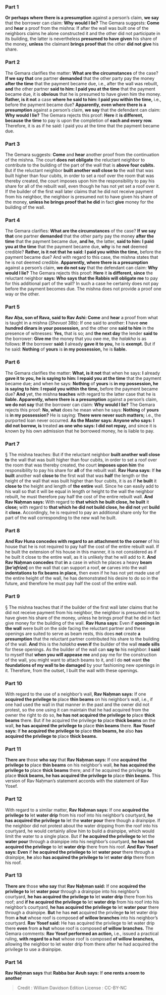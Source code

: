 
### Part 1
<b>Or perhaps where there is a presumption</b> against a person’s claim, <b>we say</b> that the borrower can claim: <b>Why would I lie?</b> The Gemara suggests: <b>Come</b> and <b>hear</b> a proof from the mishna: If after the wall was built one of the neighbors claims he alone constructed it and the other did not participate in its building, the latter is nevertheless <b>presumed to have given</b> his share of the money, <b>unless</b> the claimant <b>brings proof that</b> the other <b>did not give</b> his share.

### Part 2
The Gemara clarifies the matter: <b>What are the circumstances</b> of the case? <b>If we say that</b> one partner <b>demanded</b> that the other party pay the money <b>after the time</b> that the payment became due, i.e., after the wall was rebuilt, <b>and</b> the other partner <b>said to him: I paid you at the time</b> that the payment became due, it is <b>obvious</b> that he is presumed to have given him the money. <b>Rather, is it not</b> a case <b>where he said to him: I paid you within the time,</b> i.e., before the payment became due? <b>Apparently, even where there is a presumption</b> against a person’s claim, <b>we say</b> that the defendant can claim: <b>Why would I lie?</b> The Gemara rejects this proof: <b>Here</b> it <b>is different, because the time</b> to pay is upon the completion of <b>each and every row.</b> Therefore, it is as if he said: I paid you at the time that the payment became due.

### Part 3
The Gemara suggests: <b>Come</b> and <b>hear</b> another proof from the continuation of the mishna. The court <b>does not obligate</b> the reluctant neighbor to contribute to the building of the part of the wall that is <b>above four cubits.</b> But if the reluctant neighbor <b>built another wall close to</b> the wall that was built higher than four cubits, in order to set a roof over the room that was thereby created, the court imposes upon him the responsibility to pay his share for all of the rebuilt wall, even though he has not yet set a roof over it. If the builder of the first wall later claims that he did not receive payment from his neighbor, the neighbor is presumed not to have given his share of the money, <b>unless he brings proof that he did</b> in fact <b>give</b> money for the building of the wall.

### Part 4
The Gemara clarifies: <b>What are the circumstances</b> of the case? <b>If we say that</b> one partner <b>demanded</b> that the other party pay the money <b>after the time</b> that the payment became due, <b>and he,</b> the latter, <b>said to him: I paid you at the time</b> that the payment became due, <b>why</b> is he <b>not</b> deemed credible? <b>Rather, is it not that he said: I paid you within the time,</b> before the payment became due? And with regard to this case, the mishna states that he is not deemed credible. <b>Apparently, where there is a presumption</b> against a person’s claim, <b>we do not say</b> that the defendant can claim: <b>Why would I lie?</b> The Gemara rejects this proof: <b>Here</b> it <b>is different, since</b> the reluctant neighbor <b>says: Who says that the Rabbis will obligate me</b> to pay for this additional part of the wall? In such a case he certainly does not pay before the payment becomes due. The mishna does not provide a proof one way or the other.

### Part 5
<b>Rav Aḥa, son of Rava, said to Rav Ashi: Come</b> and <b>hear</b> a proof from what is taught in a mishna (<i>Shevuot</i> 38b): If one said to another: <b>I</b> have <b>one hundred dinars in your possession,</b> and the other one <b>said to him</b> in the presence of witnesses: <b>Yes,</b> that is so; and <b>the next day</b> the lender <b>said to</b> the borrower: <b>Give me</b> the money that you owe me, the <i>halakha</i> is as follows: <b>If</b> the borrower <b>said: I</b> already <b>gave it to you,</b> he is <b>exempt.</b> But if he said: <b>Nothing</b> of <b>yours</b> is <b>in my possession,</b> he is <b>liable.</b>

### Part 6
The Gemara clarifies the matter: <b>What, is it not</b> that when he says: <b>I</b> already <b>gave it to you, he is saying to him: I repaid you at the time</b> that the payment became due; and when he says: <b>Nothing</b> of <b>yours</b> is <b>in my possession, he is saying to him: I repaid you within the time,</b> before the payment became due? <b>And</b> yet, the mishna <b>teaches</b> with regard to the latter case that he is <b>liable. Apparently, where there is a presumption</b> against a person’s claim, <b>we do not say</b> that the borrower can claim: <b>Why would I lie?</b> The Gemara rejects this proof: <b>No, what</b> does he mean when he says: <b>Nothing</b> of <b>yours</b> is <b>in my possession?</b> He is saying: <b>There were never such matters;</b> i.e., the purported loan never occurred. <b>As the Master says: Anyone who says: I did not borrow, is</b> treated <b>as one who says: I did not repay,</b> and since it is known by his own admission that he borrowed money, he is liable to pay.

### Part 7
§ The mishna teaches: But if the reluctant neighbor <b>built another wall close to</b> the wall that was built higher than four cubits, in order to set a roof over the room that was thereby created, the court <b>imposes upon him</b> the responsibility to pay his share for <b>all</b> of the rebuilt wall. <b>Rav Huna says:</b> If <b>he built</b> another wall <b>close to</b> the first wall that was <b>half</b> the length or the height of the wall that was built higher than four cubits, it is as if <b>he built</b> it <b>close to</b> the height and length of <b>the entire</b> wall. Since he can easily add to his wall so that it will be equal in length or height to the wall the neighbor rebuilt, he must therefore pay half the cost of the entire rebuilt wall. <b>And Rav Naḥman says:</b> With regard to <b>that which he built close, he built</b> it <b>close;</b> with regard to <b>that which he did not build close, he did not</b> yet <b>build</b> it <b>close.</b> Accordingly, he is required to pay an additional share only for the part of the wall corresponding to the new wall he built.

### Part 8
<b>And Rav Huna concedes with regard to an attachment to the corner</b> of his house that he is not required to pay half the cost of the entire rebuilt wall. If he built the extension of his house in this manner, it is not considered as if he built it close to the entire wall, as it is unlikely that he will add to it. <b>And Rav Naḥman concedes</b> that <b>in</b> a case in which he places a heavy <b>beam [<i>be’afriza</i>]</b> on the wall that can support a roof, <b>or</b> carves into the wall <b>indentations to fix beams in place,</b> then even if he has not yet made use of the entire height of the wall, he has demonstrated his desire to do so in the future, and therefore he must pay half the cost of the entire wall.

### Part 9
§ The mishna teaches that if the builder of the first wall later claims that he did not receive payment from his neighbor, the neighbor is presumed not to have given his share of the money, unless he brings proof that he did in fact give money for the building of the wall. <b>Rav Huna says:</b> Even if <b>openings in the wall</b> were built on the side facing the reluctant partner and these openings are suited to serve as beam rests, this does <b>not</b> create <b>a presumption</b> that the reluctant partner contributed his share to the building of the wall. <b>And</b> this is the <i>halakha</i> <b>even if</b> the builder of the wall <b>made sills</b> for these openings. As the builder of the wall can <b>say to</b> his neighbor: <b>I said</b> to myself that <b>when you will appease me</b> and pay me for the construction of the wall, you might want to attach beams to it, and I do <b>not</b> want <b>the foundations of my wall to be damaged</b> by your fashioning new openings in it. Therefore, from the outset, I built the wall with these openings.

### Part 10
With regard to the use of a neighbor’s wall, <b>Rav Naḥman says:</b> If one <b>acquired the privilege to</b> place <b>thin beams</b> on his neighbor’s wall, i.e., if one had used the wall in that manner in the past and the owner did not protest, so the one using it can maintain that he had acquired from the owner the right to do so, <b>he has not acquired the privilege to</b> place <b>thick beams</b> there. But if he acquired the privilege <b>to</b> place <b>thick beams</b> on the wall, <b>he has acquired the privilege to</b> place <b>thin beams</b> there. <b>Rav Yosef says:</b> If <b>he acquired the privilege to</b> place <b>thin beams, he</b> also <b>has acquired the privilege to</b> place <b>thick beams.</b>

### Part 11
<b>There are</b> those <b>who say</b> that <b>Rav Naḥman says:</b> If one <b>acquired the privilege to</b> place <b>thin beams</b> on his neighbor’s wall, <b>he has acquired the privilege to</b> place <b>thick beams</b> there; and if he acquired the privilege <b>to</b> place <b>thick beams, he has acquired the privilege to</b> place <b>thin beams.</b> This version of Rav Naḥman’s statement accords with the statement of Rav Yosef.

### Part 12
With regard to a similar matter, <b>Rav Naḥman says:</b> If one <b>acquired the privilege to</b> let <b>water drip</b> from his roof into his neighbor’s courtyard, <b>he has acquired the privilege to</b> let the <b>water pour</b> there though a drainpipe. If the neighbor did not protest about the water dripping from the roof into his courtyard, he would certainly allow him to build a drainpipe, which would limit the water to a single place. But if <b>he acquired the privilege to</b> let the <b>water pour</b> through a drainpipe into his neighbor’s courtyard, <b>he has not acquired the privilege</b> to let <b>water drip</b> there from his roof. <b>And Rav Yosef says: Even</b> if <b>he acquired the privilege to</b> let <b>water pour</b> there through a drainpipe, <b>he</b> also <b>has acquired the privilege to</b> let <b>water drip</b> there from his roof.

### Part 13
<b>There are</b> those <b>who say</b> that <b>Rav Naḥman said:</b> If one <b>acquired the privilege to</b> let <b>water pour</b> through a drainpipe into his neighbor’s courtyard, <b>he has acquired the privilege to</b> let <b>water drip</b> there from his roof; and <b>if he acquired the privilege to</b> let <b>water drip</b> from his roof into his neighbor’s courtyard, <b>he has acquired the privilege to</b> let <b>water pour</b> there through a drainpipe. <b>But</b> he has <b>not</b> acquired the privilege <b>to</b> let water drip from <b>a hut</b> whose roof is composed <b>of willow branches</b> into his neighbor’s courtyard. <b>Rav Yosef said:</b> He has acquired the privilege to let water drip there <b>even</b> from <b>a hut</b> whose roof is composed <b>of willow branches.</b> The Gemara comments: <b>Rav Yosef performed an action,</b> i.e., issued a practical ruling, <b>with regard to a hut</b> whose roof is composed <b>of willow branches,</b> allowing the neighbor to let water drip from there after he had acquired the privilege to use a drainpipe.

### Part 14
<b>Rav Naḥman says</b> that <b>Rabba bar Avuh says:</b> If <b>one rents a room to another</b>

>Credit : William Davidson Edition
>License : CC-BY-NC